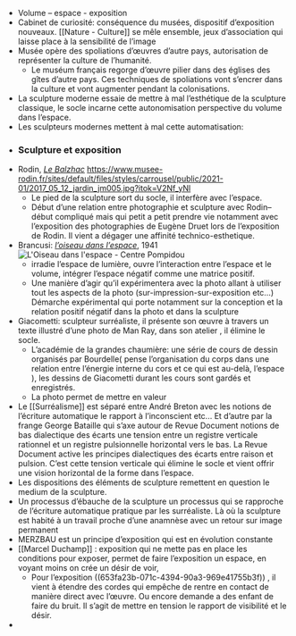 - Volume – espace - exposition
- Cabinet de curiosité: conséquence du musées, dispositif d’exposition nouveaux. [[Nature - Culture]] se mêle ensemble, jeux d’association qui laisse place à la sensibilité de l’image
- Musée opère des spoliations d’œuvres d’autre pays, autorisation de représenter la culture de l’humanité.
	- Le muséum français regorge d’œuvre pilier dans des églises des gîtes d’autre pays. Ces techniques de spoliations vont s’encrer dans la culture et vont augmenter pendant la colonisations.
- La sculpture moderne essaie de mettre à mal l’esthétique de la sculpture classique, le socle incarne cette autonomisation perspective du volume dans l’espace.
- Les sculpteurs modernes mettent à mal cette automatisation:
- ### Sculpture et exposition
- Rodin, [*Le Balzhac*](https://www.musee-rodin.fr/ressources/focus-sur-oeuvre/balzac) https://www.musee-rodin.fr/sites/default/files/styles/carrousel/public/2021-01/2017_05_12_jardin_jm005.jpg?itok=V2Nf_yNl
	- Le pied de la sculpture sort du socle, il interfère avec l’espace.
	- Début d’une relation entre photographie et sculpture avec Rodin– début compliqué mais qui petit a petit prendre vie notamment avec l’exposition des photographies de Eugène Druet lors de l’exposition de Rodin. Il vient a dégager une affinité technico-esthetique.
- Brancusi: [*l’oiseau dans l’espace*](https://www.centrepompidou.fr/fr/ressources/oeuvre/cbLy4oX), 1941 ![L'Oiseau dans l'espace - Centre Pompidou](https://www.centrepompidou.fr/media/picture/f1/94/f19492dd834eacbfef4171db5df82fb5/thumb_large.jpg)
	- irradie l’espace de lumière, ouvre l’interaction entre l’espace et le volume, intégrer l’espace négatif comme une matrice positif.
	- Une manière d’agir qu’il expérimentera avec la photo allant à utiliser tout les aspects de la photo (sur-impression-sur-exposition etc…) Démarche expérimental qui porte notamment sur la conception et la relation positif négatif dans la photo et dans la sculpture
- Giacometti: sculpteur surréaliste, il présente son œuvre à travers un texte illustré d’une photo de Man Ray, dans son atelier , il élimine le socle.
	- L’académie de la grandes chaumière: une série de cours de dessin organisés par Bourdelle( pense l’organisation du corps dans une relation entre l’énergie interne du cors et ce qui est au-delà, l’espace ), les dessins de Giacometti durant les cours sont gardés et enregistrés.
	- La photo permet de mettre en valeur
- Le [[Surréalisme]] est séparé entre André Breton avec les notions de l’écriture automatique le rapport à l’inconscient etc... Et d’autre par la frange George Bataille qui s’axe autour de Revue Document notions de bas dialectique des écarts une tension entre un registre verticale rationnel et un registre pulsionnelle horizontal vers le bas. La Revue Document active les principes dialectiques des écarts entre raison et pulsion. C’est cette tension verticale qui élimine le socle et vient offrir une vision horizontal de la forme dans l’espace.
- Les dispositions des éléments de sculpture remettent en question le medium de la sculpture.
- Un processus d’ébauche de la sculpture un processus qui se rapproche de l’écriture automatique pratique par les surréaliste. Là où la sculpture est habité à un travail proche d’une anamnèse avec un retour sur image permanent
- MERZBAU est un principe d’exposition qui est en évolution constante
- [[Marcel Duchamp]] : exposition qui ne mette pas en place les conditions pour exposer, permet de faire l’exposition un espace, en voyant moins on crée un désir de voir,
	- Pour l’exposition ((653fa23b-071c-4394-90a3-969e41755b3f)) , il vient à étendre des cordes qui empêche de rentre en contact de manière direct avec l’œuvre. Ou encore demande a des enfant de faire du bruit. Il s’agit de mettre en tension le rapport de visibilité et le désir.
-